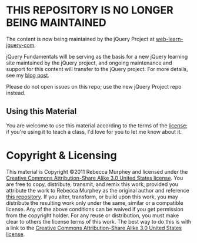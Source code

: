 # THIS REPOSITORY IS NO LONGER BEING MAINTAINED

The content is now being maintained by the jQuery Project at [web-learn-jquery-com](https://github.com/jquery/web-learn-jquery-com).


jQuery Fundamentals will be serving as the basis for a new jQuery learning site
maintained by the jQuery project, and ongoing maintenance and support for this
content will transfer to the jQuery project. For more details, see my [blog
post](http://blog.rebeccamurphey.com/the-future-of-jquery-fundamentals-and-a-confe).

Please do not open issues on this repo; use the new jQuery Project repo instead.

## Using this Material ##

You are welcome to use this material according to the terms of the
[license](http://creativecommons.org/licenses/by-sa/3.0/us/); if
you're using it to teach a class, I'd love for you to let me know about it.

# Copyright & Licensing #

This material is Copyright &copy;2011 Rebecca Murphey and licensed under the
[Creative Commons Attribution-Share Alike 3.0 United States
license](http://creativecommons.org/licenses/by-sa/3.0/us/). You are free to
copy, distribute, transmit, and remix this work, provided you attribute the
work to Rebecca Murphey as the original author and reference [this
repository](http://github.com/rmurphey/jqfundamentals). If you alter,
transform, or build upon this work, you may distribute the resulting work only
under the same, similar or a compatible license. Any of the above conditions
can be waived if you get permission from the copyright holder. For any reuse or
distribution, you must make clear to others the license terms of this work. The
best way to do this is with a link to the [Creative Commons Attribution-Share
Alike 3.0 United States
license](http://creativecommons.org/licenses/by-sa/3.0/us/).
